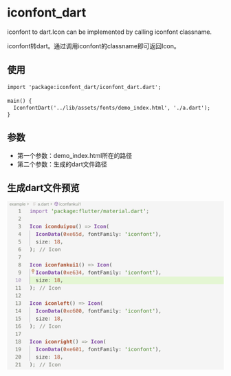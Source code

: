 # iconfont_dart

iconfont to dart.Icon can be implemented by calling iconfont classname.

iconfont转dart。通过调用iconfont的classname即可返回Icon。

## 使用

```
import 'package:iconfont_dart/iconfont_dart.dart';

main() {
  IconfontDart('../lib/assets/fonts/demo_index.html', './a.dart');
}
```

## 参数

* 第一个参数：demo_index.html所在的路径
* 第二个参数：生成的dart文件路径

## 生成dart文件预览

![](./dart.png)






